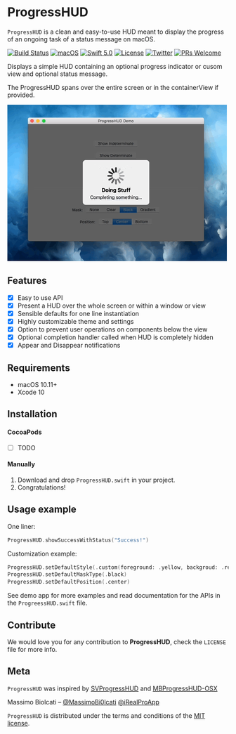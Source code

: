 # ProgressHUD
`ProgressHUD` is a clean and easy-to-use HUD meant to display the progress of an ongoing task of a status message on macOS. 
 
[![Build Status](https://travis-ci.com/massimobio/ProgressHUD.svg?token=2EEVFqEqxnnpFcQYpwaE&branch=master)](https://travis-ci.com/massimobio/ProgressHUD)
[![macOS](https://img.shields.io/badge/platform-macOS-blue.svg)](https://www.apple.com/macos/mojave/)
[![Swift 5.0](https://img.shields.io/badge/swift-5.0-red.svg?style=flat)](https://developer.apple.com/swift)
[![License](https://img.shields.io/badge/license-MIT-lightgrey.svg)](https://opensource.org/licenses/MIT)
[![Twitter](https://img.shields.io/badge/twitter-@MassimoBi0lcati-blue.svg)](https://twitter.com/MassimoBi0lcati) 
[![PRs Welcome](https://img.shields.io/badge/PRs-welcome-brightgreen.svg)](http://makeapullrequest.com)

Displays a simple HUD containing an optional progress indicator or cusom view and optional status message.

The ProgressHUD spans over the entire screen or in the containerView if provided.
 
![Indeterminate](hud-indeterminate.gif)

## Features

- [x] Easy to use API
- [x] Present a HUD over the whole screen or within a window or view
- [x] Sensible defaults for one line instantiation
- [x] Highly customizable theme and settings
- [x] Option to prevent user operations on components below the view
- [x] Optional completion handler called when HUD is completely hidden
- [x] Appear and Disappear notifications

## Requirements

- macOS 10.11+
- Xcode 10

## Installation

#### CocoaPods
- [ ] TODO

#### Manually
1. Download and drop  ```ProgressHUD.swift```  in your project.  
2. Congratulations!  

## Usage example

One liner:
```swift
ProgressHUD.showSuccessWithStatus("Success!")
```
Customization example:
```swift
ProgressHUD.setDefaultStyle(.custom(foreground: .yellow, backgroud: .red))
ProgressHUD.setDefaultMaskType(.black)
ProgressHUD.setDefaultPosition(.center)
```
See demo app for more examples and read documentation for the APIs in the `ProgreessHUD.swift` file.

## Contribute

We would love you for any contribution to **ProgressHUD**, check the ``LICENSE`` file for more info.

## Meta

`ProgressHUD` was inspired by [SVProgressHUD](https://github.com/SVProgressHUD/SVProgressHUD) and [MBProgressHUD-OSX](https://github.com/vanelizarov/MBProgressHUD-OSX)

Massimo Biolcati – [@MassimoBi0lcati](https://twitter.com/MassimoBi0lcati)  [@iRealProApp](https://twitter.com/iRealProApp) 

`ProgressHUD` is distributed under the terms and conditions of the [MIT license](https://github.com/massimobio/ProgressHUD/blob/master/LICENSE.md).
